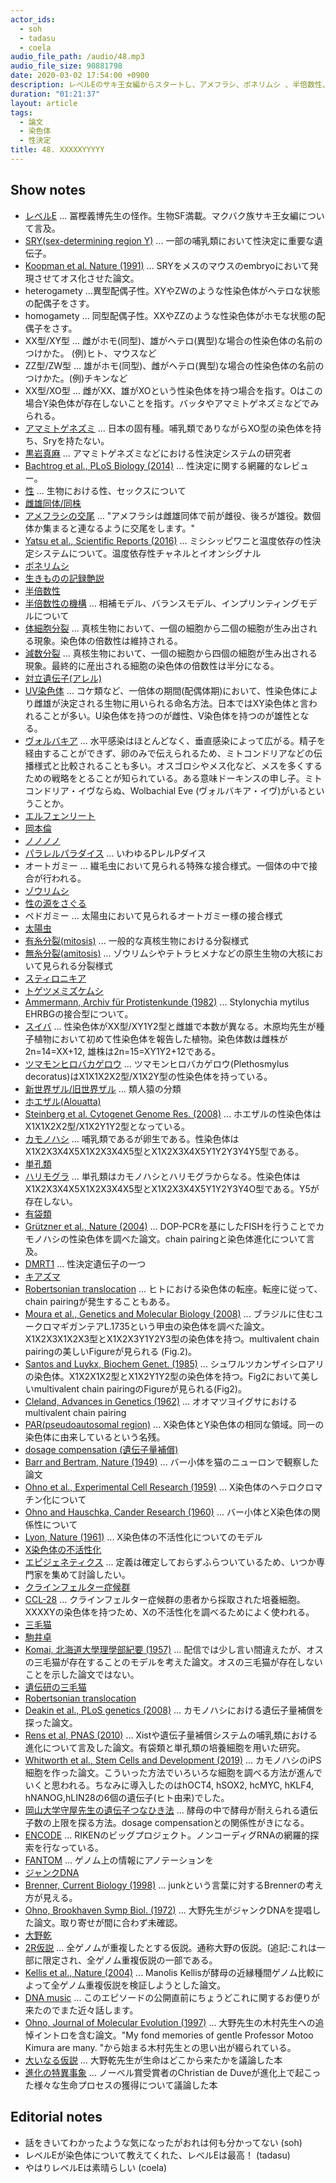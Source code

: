 ```yaml
---
actor_ids:
  - soh
  - tadasu
  - coela
audio_file_path: /audio/48.mp3
audio_file_size: 90881798
date: 2020-03-02 17:54:00 +0900
description: レベルEのサキ王女編からスタートし、アメフラシ、ボネリムシ 、半倍数性、ヴォルバキアによる破壊、ゾウリムシ、カモノハシ、オスの三毛猫など、真核生物における多様な性決定システムと性染色体について話しました。 
duration: "01:21:37"
layout: article
tags: 
  - 論文
  - 染色体
  - 性決定
title: 48. XXXXXYYYYY
---
```


## Show notes
- [レベルE](https://www.amazon.co.jp/dp/B00KYMOCAS/?tag=researchatf04-22) ... 冨樫義博先生の怪作。生物SF満載。マクバク族サキ王女編について言及。
- [SRY(sex-determining region Y)](https://ghr.nlm.nih.gov/gene/SRY) ... 一部の哺乳類において性決定に重要な遺伝子。
- [Koopman et al. Nature (1991)](https://www.nature.com/articles/351117a0) ... SRYをメスのマウスのembryoにおいて発現させてオス化させた論文。
- heterogamety ...異型配偶子性。XYやZWのような性染色体がヘテロな状態の配偶子をさす。
- homogamety ... 同型配偶子性。XXやZZのような性染色体がホモな状態の配偶子をさす。
- XX型/XY型 ... 雌がホモ(同型)、雄がヘテロ(異型)な場合の性染色体の名前のつけかた。 (例)ヒト、マウスなど
- ZZ型/ZW型 ... 雄がホモ(同型)、雌がヘテロ(異型)な場合の性染色体の名前のつけかた。(例)チキンなど
- XX型/XO型 ... 雌がXX、雄がXOという性染色体を持つ場合を指す。Oはこの場合Y染色体が存在しないことを指す。バッタやアマミトゲネズミなどでみられる。
- [アマミトゲネズミ](https://ja.wikipedia.org/wiki/%E3%82%A2%E3%83%9E%E3%83%9F%E3%83%88%E3%82%B2%E3%83%8D%E3%82%BA%E3%83%9F) ... 日本の固有種。哺乳類でありながらXO型の染色体を持ち、Sryを持たない。
- [黒岩真麻](https://sites.google.com/site/kuroiwagroup/) ... アマミトゲネズミなどにおける性決定システムの研究者
- [Bachtrog et al., PLoS Biology (2014)](https://journals.plos.org/plosbiology/article?id=10.1371/journal.pbio.1001899) ... 性決定に関する網羅的なレビュー。
- [性](https://ja.wikipedia.org/wiki/%E6%80%A7_(%E7%94%9F%E7%89%A9%E5%AD%A6)) ... 生物における性、セックスについて
- [雌雄同体/同株](https://ja.wikipedia.org/wiki/%E9%9B%8C%E9%9B%84%E5%90%8C%E4%BD%93)
- [アメフラシの交尾](http://sunobeken.blog.fc2.com/blog-entry-12.html) ... "アメフラシは雌雄同体で前が雌役、後ろが雄役。数個体か集まると連なるように交尾をします。"
- [Yatsu et al., Scientific Reports (2016)](https://www.nature.com/articles/srep18581) ... ミシシッピワニと温度依存の性決定システムについて。温度依存性チャネルとイオンシグナル
- [ボネリムシ](http://www.ii-okinawa.ne.jp/people/croissan/nanjakorya/bonerimusi.html)
- [生きものの記録艶説](https://dl.ndl.go.jp/info:ndljp/pid/2934785)
- [半倍数性](https://ja.wikipedia.org/wiki/%E5%8D%8A%E5%80%8D%E6%95%B0%E6%80%A7)
- [半倍数性の機構](https://www.jstage.jst.go.jp/article/nl2001jsce/2003/111/2003_111_111_31/_pdf/-char/ja) ... 相補モデル、バランスモデル、インプリンティングモデルについて
- [体細胞分裂](https://ja.wikipedia.org/wiki/%E4%BD%93%E7%B4%B0%E8%83%9E%E5%88%86%E8%A3%82) ... 真核生物において、一個の細胞から二個の細胞が生み出される現象。染色体の倍数性は維持される。
- [減数分裂](https://ja.wikipedia.org/wiki/%E6%B8%9B%E6%95%B0%E5%88%86%E8%A3%82) ... 真核生物において、一個の細胞から四個の細胞が生み出される現象。最終的に産出される細胞の染色体の倍数性は半分になる。
- [対立遺伝子(アレル)](https://ja.wikipedia.org/wiki/%E5%AF%BE%E7%AB%8B%E9%81%BA%E4%BC%9D%E5%AD%90)
- [UV染色体](https://www.ncbi.nlm.nih.gov/pmc/articles/PMC6128410/) ... コケ類など、一倍体の期間(配偶体期)において、性染色体により雌雄が決定される生物に用いられる命名方法。日本ではXY染色体と言われることが多い。U染色体を持つのが雌性、V染色体を持つのが雄性となる。
- [ヴォルバキア](https://ja.wikipedia.org/wiki/%E3%83%9C%E3%83%AB%E3%83%90%E3%82%AD%E3%82%A2) ... 水平感染はほとんどなく、垂直感染によって広がる。精子を経由することができず、卵のみで伝えられるため、ミトコンドリアなどの伝播様式と比較されることも多い。オスゴロシやメス化など、メスを多くするための戦略をとることが知られている。ある意味ドーキンスの申し子。ミトコンドリア・イヴならぬ、Wolbachial Eve (ヴォルバキア・イヴ)がいるということか。
- [エルフェンリート](https://www.amazon.co.jp/dp/B00ECT85R0/?tag=researchatf04-22)
- [岡本倫](https://ja.wikipedia.org/wiki/%E5%B2%A1%E6%9C%AC%E5%80%AB)
- [ノノノノ](https://www.amazon.co.jp/dp/B00ALSZQIW/?tag=researchatf04-22)
- [パラレルパラダイス](https://yanmaga.jp/c/parapara/) ... いわゆるPレルPダイス
- オートガミー ... 繊毛虫において見られる特殊な接合様式。一個体の中で接合が行われる。
- [ゾウリムシ](https://ja.wikipedia.org/wiki/%E3%82%BE%E3%82%A6%E3%83%AA%E3%83%A0%E3%82%B7)
- [性の源をさぐる](https://www.amazon.co.jp/%E6%80%A7%E3%81%AE%E6%BA%90%E3%82%92%E3%81%95%E3%81%90%E3%82%8B-%E5%B2%A9%E6%B3%A2%E6%96%B0%E6%9B%B8-%E6%A8%8B%E6%B8%A1-%E5%AE%8F%E4%B8%80/dp/4004203457)
- ペドガミー ... 太陽虫において見られるオートガミー様の接合様式
- [太陽虫](https://ja.wikipedia.org/wiki/%E5%A4%AA%E9%99%BD%E8%99%AB)
- [有糸分裂(mitosis)](https://ja.wikipedia.org/wiki/%E6%9C%89%E7%B3%B8%E5%88%86%E8%A3%82) ...  一般的な真核生物における分裂様式
- [無糸分裂(amitosis)](https://www.weblio.jp/content/%E7%84%A1%E7%B3%B8%E5%88%86%E8%A3%82) ... ゾウリムシやテトラヒメナなどの原生生物の大核において見られる分裂様式
- [スティロニキア](https://ja.wikipedia.org/wiki/%E3%82%B9%E3%83%86%E3%82%A3%E3%83%AD%E3%83%8B%E3%82%AD%E3%82%A2)
- [トゲツメミズケムシ](https://www.edu-ctr.pref.kanagawa.jp/kyouka/seibutu/micro/parts/10.html)
- [Ammermann, Archiv für Protistenkunde (1982)](https://www.sciencedirect.com/science/article/abs/pii/S0003936582800547) ... Stylonychia mytilus EHRBGの接合型について。
- [スイバ](https://ja.wikipedia.org/wiki/%E3%82%B9%E3%82%A4%E3%83%90) ... 性染色体がXX型/XY1Y2型と雌雄で本数が異なる。木原均先生が種子植物において初めて性染色体を報告した植物。染色体数は雌株が2n=14=XX+12, 雄株は2n=15=XY1Y2+12である。
- [ツマモンヒロバカゲロウ](https://www.jstage.jst.go.jp/article/ggs1921/31/2/31_2_54/_pdf/-char/ja) ... ツマモンヒロバカゲロウ(Plethosmylus decoratus)はX1X1X2X2型/X1X2Y型の性染色体を持っている。
- [新世界ザル/旧世界ザル](https://www.pri.kyoto-u.ac.jp/PRI-QandA/BKeitouju.html) ... 類人猿の分類
- [ホエザル(Alouatta)](https://natgeo.nikkeibp.co.jp/nng/article/20141218/428900/) 
- [Steinberg et al. Cytogenet Genome Res. (2008)](https://www.ncbi.nlm.nih.gov/pubmed/19096205) ... ホエザルの性染色体はX1X1X2X2型/X1X2Y1Y2型となっている。
- [カモノハシ](https://ja.wikipedia.org/wiki/%E3%82%AB%E3%83%A2%E3%83%8E%E3%83%8F%E3%82%B7) ... 哺乳類であるが卵生である。性染色体はX1X2X3X4X5X1X2X3X4X5型とX1X2X3X4X5Y1Y2Y3Y4Y5型である。
- [単孔類](https://kotobank.jp/word/%E5%8D%98%E5%AD%94%E9%A1%9E-95014)
- [ハリモグラ](https://ja.wikipedia.org/wiki/%E3%83%8F%E3%83%AA%E3%83%A2%E3%82%B0%E3%83%A9) ... 単孔類はカモノハシとハリモグラからなる。性染色体はX1X2X3X4X5X1X2X3X4X5型とX1X2X3X4X5Y1Y2Y3Y4O型である。Y5が存在しない。
- [有袋類](https://ja.wikipedia.org/wiki/%E6%9C%89%E8%A2%8B%E9%A1%9E)
- [Grützner et al., Nature (2004)](https://www.nature.com/articles/nature03021) ... DOP-PCRを基にしたFISHを行うことでカモノハシの性染色体を調べた論文。chain pairingと染色体進化について言及。
- [DMRT1](https://ghr.nlm.nih.gov/gene/DMRT1) ... 性決定遺伝子の一つ
- [キアズマ](https://www.weblio.jp/content/%E3%82%AD%E3%82%A2%E3%82%BA%E3%83%9E)
- [Robertsonian translocation](https://en.wikipedia.org/wiki/Robertsonian_translocation) ... ヒトにおける染色体の転座。転座に従って、chain pairingが発生することもある。
- [Moura et al., Genetics and Molecular Biology (2008)](http://www.scielo.br/scielo.php?script=sci_arttext&pid=S1415-47572008000300007) ... ブラジルに住むユークロマギガンテアL.1735という甲虫の染色体を調べた論文。X1X2X3X1X2X3型とX1X2X3Y1Y2Y3型の染色体を持つ。multivalent chain pairingの美しいFigureが見られる (Fig.2)。
- [Santos and Luykx, Biochem Genet. (1985)](https://www.ncbi.nlm.nih.gov/pubmed/4084214) ... シュワルツカンザイシロアリの染色体。X1X2X1X2型とX1X2Y1Y2型の染色体を持つ。Fig2において美しいmultivalent chain pairingのFigureが見られる(Fig2)。
- [Cleland, Advances in Genetics (1962)](https://www.sciencedirect.com/science/article/abs/pii/S0065266008602874) ... オオマツヨイグサにおけるmultivalent chain pairing
- [PAR(pseudoautosomal region)](https://en.wikipedia.org/wiki/Pseudoautosomal_region) ... X染色体とY染色体の相同な領域。同一の染色体に由来しているという名残。
- [dosage compensation (遺伝子量補償)](https://ja.wikipedia.org/wiki/%E9%81%BA%E4%BC%9D%E5%AD%90%E9%87%8F%E8%A3%9C%E5%84%9F)
- [Barr and Bertram, Nature (1949)](https://www.nature.com/articles/163676a0) ... バー小体を猫のニューロンで観察した論文
- [Ohno et al., Experimental Cell Research (1959)](https://www.sciencedirect.com/science/article/abs/pii/001448275990031X) ... X染色体のヘテロクロマチン化について
- [Ohno and Hauschka, Cander Research (1960)](https://cancerres.aacrjournals.org/content/20/4/541.long) ... バー小体とX染色体の関係性について
- [Lyon, Nature (1961)](https://www.nature.com/articles/190372a0) ... X染色体の不活性化についてのモデル
- [X染色体の不活性化](https://ja.wikipedia.org/wiki/X%E6%9F%93%E8%89%B2%E4%BD%93%E3%81%AE%E4%B8%8D%E6%B4%BB%E6%80%A7%E5%8C%96)
- [エピジェネティクス](https://ja.wikipedia.org/wiki/%E3%82%A8%E3%83%94%E3%82%B8%E3%82%A7%E3%83%8D%E3%83%86%E3%82%A3%E3%82%AF%E3%82%B9) ... 定義は確定しておらずふらついているため、いつか専門家を集めて討論したい。
- [クラインフェルター症候群](https://ja.wikipedia.org/wiki/%E3%82%AF%E3%83%A9%E3%82%A4%E3%83%B3%E3%83%95%E3%82%A7%E3%83%AB%E3%82%BF%E3%83%BC%E7%97%87%E5%80%99%E7%BE%A4)
- [CCL-28](https://www.atcc.org/Products/All/CCL-28.aspx) ... クラインフェルター症候群の患者から採取された培養細胞。XXXXYの染色体を持つため、Xの不活性化を調べるためによく使われる。
- [三毛猫](https://ja.wikipedia.org/wiki/%E4%B8%89%E6%AF%9B%E7%8C%AB)
- [駒井卓](https://ja.wikipedia.org/wiki/%E9%A7%92%E4%BA%95%E5%8D%93)
- [Komai, 北海道大學理學部紀要 (1957)](https://eprints.lib.hokudai.ac.jp/dspace/bitstream/2115/27237/1/13(1_4)_P253-258.pdf) ... 配信では少し言い間違えたが、オスの三毛猫が存在することのモデルを考えた論文。オスの三毛猫が存在しないことを示した論文ではない。
- [遺伝研の三毛猫](https://izu.keizai.biz/headline/303/)
- [Robertsonian translocation](https://en.wikipedia.org/wiki/Robertsonian_translocation)
- [Deakin et al., PLoS genetics (2008)](https://journals.plos.org/plosgenetics/article?id=10.1371/journal.pgen.1000140) ... カモノハシにおける遺伝子量補償を探った論文。
- [Rens et al, PNAS (2010)](https://www.pnas.org/content/107/41/17657.long) ... Xistや遺伝子量補償システムの哺乳類における進化について言及した論文。有袋類と単孔類の培養細胞を用いた研究。
- [Whitworth et al., Stem Cells and Development (2019)](https://www.liebertpub.com/doi/pdf/10.1089/scd.2018.0179) ... カモノハシのiPS細胞を作った論文。こういった方法でいろいろな細胞を調べる方法が進んでいくと思われる。ちなみに導入したのはhOCT4, hSOX2, hcMYC, hKLF4, hNANOG,hLIN28の6個の遺伝子(ヒト由来)でした。
- [岡山大学守屋先生の遺伝子つなひき法](https://tenure5.vbl.okayama-u.ac.jp/~hisaom/HMwiki/index.php?%E9%81%BA%E4%BC%9D%E5%AD%90%E3%81%A4%E3%81%AA%E3%81%B2%E3%81%8D%E6%B3%95) ... 酵母の中で酵母が耐えられる遺伝子数の上限を探る方法。dosage compensationとの関係性がきになる。
- [ENCODE](https://www.encodeproject.org/) ... RIKENのビッグプロジェクト。ノンコーディグRNAの網羅的探索を行なっている。
- [FANTOM](https://fantom.gsc.riken.jp/) ... ゲノム上の情報にアノテーションを
- [ジャンクDNA](https://ja.wikipedia.org/wiki/%E3%82%B8%E3%83%A3%E3%83%B3%E3%82%AFDNA)
- [Brenner, Current Biology (1998)](https://www.cell.com/current-biology/fulltext/S0960-9822(98)70427-0) ... junkという言葉に対するBrennerの考え方が見える。
- [Ohno, Brookhaven Symp Biol. (1972)](https://www.ncbi.nlm.nih.gov/pubmed/5065367) ... 大野先生がジャンクDNAを提唱した論文。取り寄せが間に合わず未確認。
- [大野乾](https://ja.wikipedia.org/wiki/%E5%A4%A7%E9%87%8E%E4%B9%BE)
- [2R仮説](https://ja.wikipedia.org/wiki/2R%E4%BB%AE%E8%AA%AC) ... 全ゲノムが重複したとする仮説。通称大野の仮説。(追記:これは一部に限定され、全ゲノム重複仮説の一部である。
- [Kellis et al., Nature (2004)](https://www.nature.com/articles/nature02424) ... Manolis Kellisが酵母の近縁種間ゲノム比較によって全ゲノム重複仮説を検証しようとした論文。
- [DNA music](https://en.wikipedia.org/wiki/Protein_music) ...  このエピソードの公開直前にちょうどこれに関するお便りが来たのでまた近々話します。
- [Ohno, Journal of Molecular Evolution (1997)](https://link.springer.com/article/10.1007/PL00000055) ... 大野先生の木村先生への追悼イントロを含む論文。"My fond memories of gentle Professor Motoo Kimura are many. "から始まる木村先生との思い出が綴られている。
- [大いなる仮説](https://www.amazon.co.jp/dp/4946398678/?tag=researchatf04-22) ... 大野乾先生が生命はどこから来たかを議論した本
- [進化の特異事象](https://www.amazon.co.jp/dp/4903532054/?tag=researchatf04-22) ... ノーベル賞受賞者のChristian de Duveが進化上で起こった様々な生命プロセスの獲得について議論した本

## Editorial notes
- 話をきいてわかったような気になったがおれは何も分かってない (soh)
- レベルEが染色体について教えてくれた、レベルEは最高！ (tadasu)
- やはりレベルEは素晴らしい (coela)
